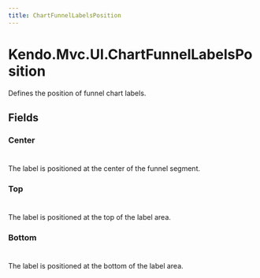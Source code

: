 ```yaml
---
title: ChartFunnelLabelsPosition
---
```


# Kendo.Mvc.UI.ChartFunnelLabelsPosition
Defines the position of funnel chart labels.


## Fields


### Center
#
The label is positioned at the center of the funnel segment.

### Top
#
The label is positioned at the top of the label area.

### Bottom
#
The label is positioned at the bottom of the label area.




